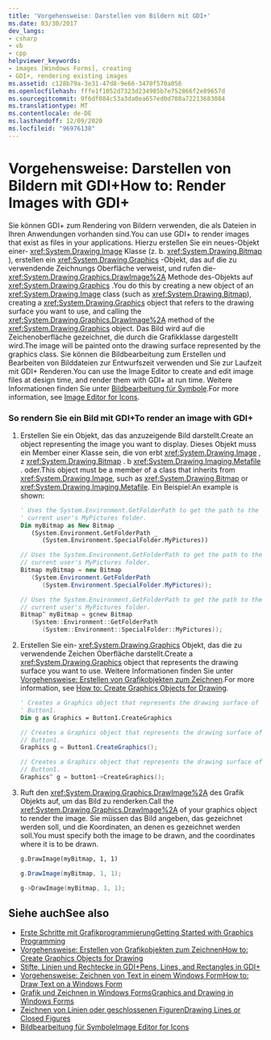 ```yaml
---
title: 'Vorgehensweise: Darstellen von Bildern mit GDI+'
ms.date: 03/30/2017
dev_langs:
- csharp
- vb
- cpp
helpviewer_keywords:
- images [Windows Forms], creating
- GDI+, rendering existing images
ms.assetid: c128b79a-3e31-47d8-9e66-3470f570a056
ms.openlocfilehash: fffe1f1052d7323d234985b7e752866f2e89657d
ms.sourcegitcommit: 9f6df084c53a3da0ea657ed0d708a72213683084
ms.translationtype: MT
ms.contentlocale: de-DE
ms.lasthandoff: 12/09/2020
ms.locfileid: "96976138"
---
```

# <a name="how-to-render-images-with-gdi"></a><span data-ttu-id="7e3c1-102">Vorgehensweise: Darstellen von Bildern mit GDI+</span><span class="sxs-lookup"><span data-stu-id="7e3c1-102">How to: Render Images with GDI+</span></span>
<span data-ttu-id="7e3c1-103">Sie können GDI+ zum Rendering von Bildern verwenden, die als Dateien in Ihren Anwendungen vorhanden sind.</span><span class="sxs-lookup"><span data-stu-id="7e3c1-103">You can use GDI+ to render images that exist as files in your applications.</span></span> <span data-ttu-id="7e3c1-104">Hierzu erstellen Sie ein neues-Objekt einer- <xref:System.Drawing.Image> Klasse (z. b. <xref:System.Drawing.Bitmap> ), erstellen ein <xref:System.Drawing.Graphics> -Objekt, das auf die zu verwendende Zeichnungs Oberfläche verweist, und rufen die- <xref:System.Drawing.Graphics.DrawImage%2A> Methode des-Objekts auf <xref:System.Drawing.Graphics> .</span><span class="sxs-lookup"><span data-stu-id="7e3c1-104">You do this by creating a new object of an <xref:System.Drawing.Image> class (such as <xref:System.Drawing.Bitmap>), creating a <xref:System.Drawing.Graphics> object that refers to the drawing surface you want to use, and calling the <xref:System.Drawing.Graphics.DrawImage%2A> method of the <xref:System.Drawing.Graphics> object.</span></span> <span data-ttu-id="7e3c1-105">Das Bild wird auf die Zeichenoberfläche gezeichnet, die durch die Grafikklasse dargestellt wird.</span><span class="sxs-lookup"><span data-stu-id="7e3c1-105">The image will be painted onto the drawing surface represented by the graphics class.</span></span> <span data-ttu-id="7e3c1-106">Sie können die Bildbearbeitung zum Erstellen und Bearbeiten von Bilddateien zur Entwurfszeit verwenden und Sie zur Laufzeit mit GDI+ Renderen.</span><span class="sxs-lookup"><span data-stu-id="7e3c1-106">You can use the Image Editor to create and edit image files at design time, and render them with GDI+ at run time.</span></span> <span data-ttu-id="7e3c1-107">Weitere Informationen finden Sie unter [Bildbearbeitung für Symbole](/cpp/windows/image-editor-for-icons).</span><span class="sxs-lookup"><span data-stu-id="7e3c1-107">For more information, see [Image Editor for Icons](/cpp/windows/image-editor-for-icons).</span></span>  
  
### <a name="to-render-an-image-with-gdi"></a><span data-ttu-id="7e3c1-108">So rendern Sie ein Bild mit GDI+</span><span class="sxs-lookup"><span data-stu-id="7e3c1-108">To render an image with GDI+</span></span>  
  
1. <span data-ttu-id="7e3c1-109">Erstellen Sie ein Objekt, das das anzuzeigende Bild darstellt.</span><span class="sxs-lookup"><span data-stu-id="7e3c1-109">Create an object representing the image you want to display.</span></span> <span data-ttu-id="7e3c1-110">Dieses Objekt muss ein Member einer Klasse sein, die von erbt <xref:System.Drawing.Image> , z <xref:System.Drawing.Bitmap> . b <xref:System.Drawing.Imaging.Metafile> . oder.</span><span class="sxs-lookup"><span data-stu-id="7e3c1-110">This object must be a member of a class that inherits from <xref:System.Drawing.Image>, such as <xref:System.Drawing.Bitmap> or <xref:System.Drawing.Imaging.Metafile>.</span></span> <span data-ttu-id="7e3c1-111">Ein Beispiel:</span><span class="sxs-lookup"><span data-stu-id="7e3c1-111">An example is shown:</span></span>  
  
    ```vb  
    ' Uses the System.Environment.GetFolderPath to get the path to the
    ' current user's MyPictures folder.  
    Dim myBitmap as New Bitmap _  
       (System.Environment.GetFolderPath _  
          (System.Environment.SpecialFolder.MyPictures))  
    ```  
  
    ```csharp  
    // Uses the System.Environment.GetFolderPath to get the path to the
    // current user's MyPictures folder.  
    Bitmap myBitmap = new Bitmap  
       (System.Environment.GetFolderPath  
          (System.Environment.SpecialFolder.MyPictures));  
    ```  
  
    ```cpp  
    // Uses the System.Environment.GetFolderPath to get the path to the
    // current user's MyPictures folder.  
    Bitmap^ myBitmap = gcnew Bitmap  
       (System::Environment::GetFolderPath  
          (System::Environment::SpecialFolder::MyPictures));  
    ```  
  
2. <span data-ttu-id="7e3c1-112">Erstellen Sie ein- <xref:System.Drawing.Graphics> Objekt, das die zu verwendende Zeichen Oberfläche darstellt.</span><span class="sxs-lookup"><span data-stu-id="7e3c1-112">Create a <xref:System.Drawing.Graphics> object that represents the drawing surface you want to use.</span></span> <span data-ttu-id="7e3c1-113">Weitere Informationen finden Sie unter [Vorgehensweise: Erstellen von Grafikobjekten zum Zeichnen](how-to-create-graphics-objects-for-drawing.md).</span><span class="sxs-lookup"><span data-stu-id="7e3c1-113">For more information, see [How to: Create Graphics Objects for Drawing](how-to-create-graphics-objects-for-drawing.md).</span></span>  
  
    ```vb  
    ' Creates a Graphics object that represents the drawing surface of
    ' Button1.  
    Dim g as Graphics = Button1.CreateGraphics  
    ```  
  
    ```csharp  
    // Creates a Graphics object that represents the drawing surface of
    // Button1.  
    Graphics g = Button1.CreateGraphics();  
    ```  
  
    ```cpp  
    // Creates a Graphics object that represents the drawing surface of
    // Button1.  
    Graphics^ g = button1->CreateGraphics();  
    ```  
  
3. <span data-ttu-id="7e3c1-114">Ruft den <xref:System.Drawing.Graphics.DrawImage%2A> des Grafik Objekts auf, um das Bild zu renderken.</span><span class="sxs-lookup"><span data-stu-id="7e3c1-114">Call the <xref:System.Drawing.Graphics.DrawImage%2A> of your graphics object to render the image.</span></span> <span data-ttu-id="7e3c1-115">Sie müssen das Bild angeben, das gezeichnet werden soll, und die Koordinaten, an denen es gezeichnet werden soll.</span><span class="sxs-lookup"><span data-stu-id="7e3c1-115">You must specify both the image to be drawn, and the coordinates where it is to be drawn.</span></span>  
  
    ```vb  
    g.DrawImage(myBitmap, 1, 1)  
    ```  
  
    ```csharp  
    g.DrawImage(myBitmap, 1, 1);  
    ```  
  
    ```cpp  
    g->DrawImage(myBitmap, 1, 1);  
    ```  
  
## <a name="see-also"></a><span data-ttu-id="7e3c1-116">Siehe auch</span><span class="sxs-lookup"><span data-stu-id="7e3c1-116">See also</span></span>

- [<span data-ttu-id="7e3c1-117">Erste Schritte mit Grafikprogrammierung</span><span class="sxs-lookup"><span data-stu-id="7e3c1-117">Getting Started with Graphics Programming</span></span>](getting-started-with-graphics-programming.md)
- [<span data-ttu-id="7e3c1-118">Vorgehensweise: Erstellen von Grafikobjekten zum Zeichnen</span><span class="sxs-lookup"><span data-stu-id="7e3c1-118">How to: Create Graphics Objects for Drawing</span></span>](how-to-create-graphics-objects-for-drawing.md)
- [<span data-ttu-id="7e3c1-119">Stifte, Linien und Rechtecke in GDI+</span><span class="sxs-lookup"><span data-stu-id="7e3c1-119">Pens, Lines, and Rectangles in GDI+</span></span>](pens-lines-and-rectangles-in-gdi.md)
- [<span data-ttu-id="7e3c1-120">Vorgehensweise: Zeichnen von Text in einem Windows Form</span><span class="sxs-lookup"><span data-stu-id="7e3c1-120">How to: Draw Text on a Windows Form</span></span>](how-to-draw-text-on-a-windows-form.md)
- [<span data-ttu-id="7e3c1-121">Grafik und Zeichnen in Windows Forms</span><span class="sxs-lookup"><span data-stu-id="7e3c1-121">Graphics and Drawing in Windows Forms</span></span>](graphics-and-drawing-in-windows-forms.md)
- [<span data-ttu-id="7e3c1-122">Zeichnen von Linien oder geschlossenen Figuren</span><span class="sxs-lookup"><span data-stu-id="7e3c1-122">Drawing Lines or Closed Figures</span></span>](/cpp/windows/drawing-lines-or-closed-figures-image-editor-for-icons)
- [<span data-ttu-id="7e3c1-123">Bildbearbeitung für Symbole</span><span class="sxs-lookup"><span data-stu-id="7e3c1-123">Image Editor for Icons</span></span>](/cpp/windows/image-editor-for-icons)
